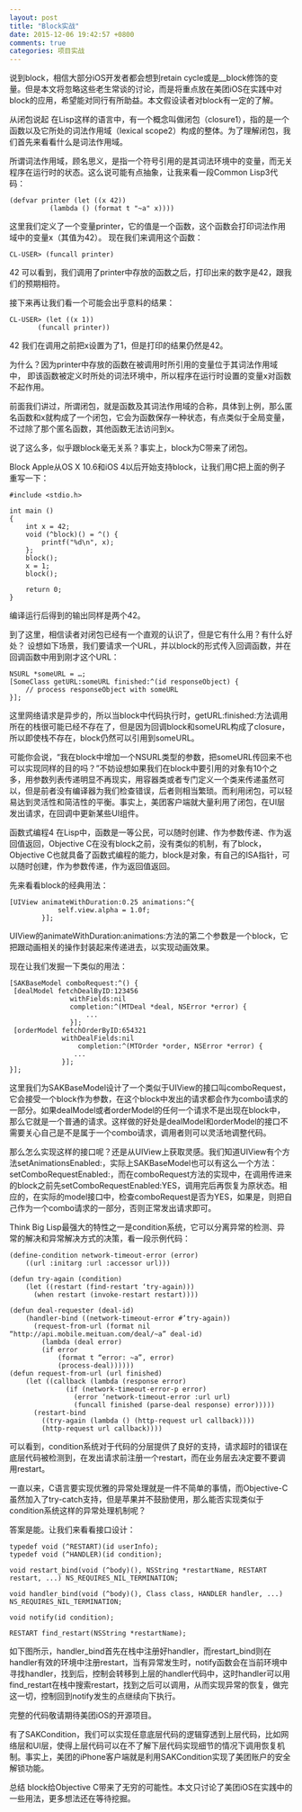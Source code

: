 ```yaml
---
layout: post
title: "Block实战"
date: 2015-12-06 19:42:57 +0800
comments: true
categories: 项目实战
---
```


 
说到block，相信大部分iOS开发者都会想到retain cycle或是__block修饰的变量。但是本文将忽略这些老生常谈的讨论，而是将重点放在美团iOS在实践中对block的应用，希望能对同行有所助益。本文假设读者对block有一定的了解。

从闭包说起
在Lisp这样的语言中，有一个概念叫做闭包（closure1），指的是一个函数以及它所处的词法作用域（lexical scope2）构成的整体。为了理解闭包，我们首先来看看什么是词法作用域。



<!--more-->




所谓词法作用域，顾名思义，是指一个符号引用的是其词法环境中的变量，而无关程序在运行时的状态。这么说可能有点抽象，让我来看一段Common Lisp3代码：

	(defvar printer (let ((x 42))
	          (lambda () (format t "~a" x))))
这里我们定义了一个变量printer，它的值是一个函数，这个函数会打印词法作用域中的变量x（其值为42）。
现在我们来调用这个函数：

	CL-USER> (funcall printer)
42
可以看到，我们调用了printer中存放的函数之后，打印出来的数字是42，跟我们的预期相符。

接下来再让我们看一个可能会出乎意料的结果：

	CL-USER> (let ((x 1))
	       (funcall printer))
42
我们在调用之前把x设置为了1，但是打印的结果仍然是42。

为什么？因为printer中存放的函数在被调用时所引用的变量位于其词法作用域中， 即该函数被定义时所处的词法环境中，所以程序在运行时设置的变量x对函数不起作用。

前面我们讲过，所谓闭包，就是函数及其词法作用域的合称，具体到上例，那么匿名函数和x就构成了一个闭包，它会为函数保存一种状态，有点类似于全局变量，不过除了那个匿名函数，其他函数无法访问到x。

说了这么多，似乎跟block毫无关系？事实上，block为C带来了闭包。

Block
Apple从OS X 10.6和iOS 4以后开始支持block，让我们用C把上面的例子重写一下：

	#include <stdio.h>
	
	int main ()
	{
	    int x = 42;
	    void (^block)() = ^() {
	        printf("%d\n", x);
	    };
	    block();
	    x = 1;
	    block();
	
	    return 0;
	}
编译运行后得到的输出同样是两个42。

到了这里，相信读者对闭包已经有一个直观的认识了，但是它有什么用？有什么好处？
设想如下场景，我们要请求一个URL，并以block的形式传入回调函数，并在回调函数中用到刚才这个URL：

	NSURL *someURL = …;
	[SomeClass getURL:someURL finished:^(id responseObject) {
	    // process responseObject with someURL
	}];
这里网络请求是异步的，所以当block中代码执行时，getURL:finished:方法调用所在的栈很可能已经不存在了，但是因为回调block和someURL构成了closure，所以即使栈不存在，block仍然可以引用到someURL。

可能你会说，“我在block中增加一个NSURL类型的参数，把someURL传回来不也可以实现同样的目的吗？”不妨设想如果我们在block中要引用的对象有10个之多，用参数列表传递明显不再现实，用容器类或者专门定义一个类来传递虽然可以，但是前者没有编译器为我们检查错误，后者则相当繁琐。而利用闭包，可以轻易达到灵活性和简洁性的平衡。事实上，美团客户端就大量利用了闭包，在UI层发出请求，在回调中更新某些UI组件。

函数式编程4
在Lisp中，函数是一等公民，可以随时创建、作为参数传递、作为返回值返回，Objective C在没有block之前，没有类似的机制，有了block，Objective C也就具备了函数式编程的能力，block是对象，有自己的ISA指针，可以随时创建，作为参数传递，作为返回值返回。

先来看看block的经典用法：

	[UIView animateWithDuration:0.25 animations:^{
	            self.view.alpha = 1.0f;
	        }];
UIView的animateWithDuration:animations:方法的第二个参数是一个block，它把跟动画相关的操作封装起来传递进去，以实现动画效果。

现在让我们发掘一下类似的用法：

	[SAKBaseModel comboRequest:^() {
	 [dealModel fetchDealByID:123456
	               withFields:nil
	               completion:^(MTDeal *deal, NSError *error) {
	                   ...
	               }];
	 [orderModel fetchOrderByID:654321
	             withDealFields:nil
	                 completion:^(MTOrder *order, NSError *error) {
	                ...
	             }];
	}];
这里我们为SAKBaseModel设计了一个类似于UIView的接口叫comboRequest，它会接受一个block作为参数，在这个block中发出的请求都会作为combo请求的一部分。如果dealModel或者orderModel的任何一个请求不是出现在block中，那么它就是一个普通的请求。这样做的好处是dealModel和orderModel的接口不需要关心自己是不是属于一个combo请求，调用者则可以灵活地调整代码。

那么怎么实现这样的接口呢？还是从UIView上获取灵感。我们知道UIView有个方法setAnimationsEnabled:，实际上SAKBaseModel也可以有这么一个方法：setComboRequestEnabled:，而在comboRequest方法的实现中，在调用传进来的block之前先setComboRequestEnabled:YES，调用完后再恢复为原状态。相应的，在实际的model接口中，检查comboRequest是否为YES，如果是，则把自己作为一个combo请求的一部分，否则正常发出请求即可。

Think Big
Lisp最强大的特性之一是condition系统，它可以分离异常的检测、异常的解决和异常解决方式的决策，看一段示例代码：

	(define-condition network-timeout-error (error)
	    ((url :initarg :url :accessor url)))
	
	(defun try-again (condition)
	    (let ((restart (find-restart ‘try-again)))
	      (when restart (invoke-restart restart))))
	
	(defun deal-requester (deal-id)
	    (handler-bind ((network-timeout-error #’try-again))
	      (request-from-url (format nil “http://api.mobile.meituan.com/deal/~a” deal-id)
	        (lambda (deal error)
	        (if error
	            (format t “error: ~a”, error)
	            (process-deal))))))
	(defun request-from-url (url finished)
	    (let ((callback (lambda (response error)
	              (if (network-timeout-error-p error)
	                (error ‘network-timeout-error :url url)
	                (funcall finished (parse-deal response) error)))))
	      (restart-bind
	        ((try-again (lambda () (http-request url callback))))
	        (http-request url callback))))
可以看到，condition系统对于代码的分层提供了良好的支持，请求超时的错误在底层代码被检测到，在发出请求前注册一个restart，而在业务层去决定要不要调用restart。

一直以来，C语言要实现优雅的异常处理就是一件不简单的事情，而Objective-C虽然加入了try-catch支持，但是苹果并不鼓励使用，那么能否实现类似于condition系统这样的异常处理机制呢？

答案是能。让我们来看看接口设计：

	typedef void (^RESTART)(id userInfo);
	typedef void (^HANDLER)(id condition);
	
	void restart_bind(void (^body)(), NSString *restartName, RESTART restart, ...) NS_REQUIRES_NIL_TERMINATION;
	
	void handler_bind(void (^body)(), Class class, HANDLER handler, ...) NS_REQUIRES_NIL_TERMINATION;
	
	void notify(id condition);
	
	RESTART find_restart(NSString *restartName);
如下图所示，handler_bind首先在栈中注册好handler，而restart_bind则在handler有效的环境中注册restart，当有异常发生时，notify函数会在当前环境中寻找handler，找到后，控制会转移到上层的handler代码中，这时handler可以用find_restart在栈中搜索restart，找到之后可以调用，从而实现异常的恢复，做完这一切，控制回到notify发生的点继续向下执行。



完整的代码敬请期待美团iOS的开源项目。

有了SAKCondition，我们可以实现任意底层代码的逻辑穿透到上层代码，比如网络层和UI层，使得上层代码可以在不了解下层代码实现细节的情况下调用恢复机制。事实上，美团的iPhone客户端就是利用SAKCondition实现了美团账户的安全解锁功能。

总结
block给Objective C带来了无穷的可能性。本文只讨论了美团iOS在实践中的一些用法，更多想法还在等待挖掘。